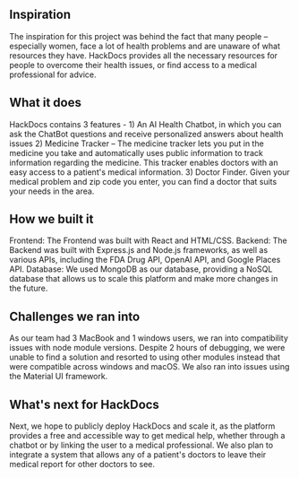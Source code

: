 ## Inspiration
The inspiration for this project was behind the fact that many people – especially women, face a lot of health problems and are unaware of what resources they have. HackDocs provides all the necessary resources for people to overcome their health issues, or find access to a medical professional for advice.

## What it does
HackDocs contains 3 features - 1) An AI Health Chatbot, in which you can ask the ChatBot questions and receive personalized answers about health issues 2) Medicine Tracker – The medicine tracker lets you put in the medicine you take and automatically uses public information to track information regarding the medicine. This tracker enables doctors with an easy access to a patient's medical information. 3) Doctor Finder. Given your medical problem and zip code you enter, you can find a doctor that suits your needs in the area.

## How we built it
Frontend: The Frontend was built with React and HTML/CSS.
Backend: The Backend was built with Express.js and Node.js frameworks, as well as various APIs, including the FDA Drug API, OpenAI API, and Google Places API.
Database: We used MongoDB as our database, providing a NoSQL database that allows us to scale this platform and make more changes in the future. 

## Challenges we ran into
As our team had 3 MacBook and 1 windows users, we ran into compatibility issues with node module versions. Despite 2 hours of debugging, we were unable to find a solution and resorted to using other modules instead that were compatible across windows and macOS. We also ran into issues using the Material UI framework.

## What's next for HackDocs
Next, we hope to publicly deploy HackDocs and scale it, as the platform provides a free and accessible way to get medical help, whether through a chatbot or by linking the user to a medical professional. We also plan to integrate a system that allows any of a patient's doctors to leave their medical report for other doctors to see.
